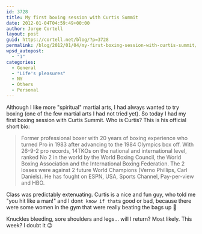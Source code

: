 ```yaml
---
id: 3728
title: My first boxing session with Curtis Summit
date: 2012-01-04T04:59:49+00:00
author: Jorge Cortell
layout: post
guid: https://cortell.net/blog/?p=3728
permalink: /blog/2012/01/04/my-first-boxing-session-with-curtis-summit/
wpsd_autopost:
  - "1"
categories:
  - General
  - "Life's pleasures"
  - NY
  - Others
  - Personal
---
```

Although I like more "spiritual" martial arts, I had always wanted to try boxing (one of the few martial arts I had not tried yet). So today I had my first boxing session with Curtis Summit. Who is Curtis? This is his official short bio:

> Former professional boxer with 20 years of boxing experience who turned Pro in 1983 after advancing to the 1984 Olympics box off. With 26-9-2 pro records, 14TKOs on the national and international level, ranked No 2 in the world by the World Boxing Council, the World Boxing Association and the International Boxing Federation. The 2 losses were against 2 future World Champions (Verno Phillips, Carl Daniels). He has fought on ESPN, USA, Sports Channel, Pay-per-view and HBO.

Class was predictably extenuating. Curtis is a nice and fun guy, who told me "you hit like a man!" and I don`t know if that`s good or bad, because there were some women in the gym that were really beating the bags up 🙂

Knuckles bleeding, sore shoulders and legs... will I return? Most likely. This week? I doubt it 😉